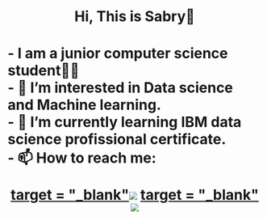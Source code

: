 <h1 align="center">Hi, This is Sabry👋<h1>
- I am a junior computer science student👨‍💻<br>
- 👀 I’m interested in Data science and Machine learning.<br>
- 🌱 I’m currently learning IBM data science profissional certificate.<br>
- 📫 How to reach me:
  <p align="center">
    <a href="https://twitter.com/itsSabrry"> target = "_blank"<img src="https://img.shields.io/badge/twitter-%231FA1F1?style=flat&logo=twitter&logoColor=white"/></a>
    <a href="https://www.linkedin.com/in/mohamed-sabry-5a857822a/"> target = "_blank"<img src="https://img.shields.io/badge/linkedin-%230177B5?style=flat&logo=linkedin&logoColor=white"/></a>
  </p>

<!---
moSabryii/moSabryii is a ✨ special ✨ repository because its `README.md` (this file) appears on your GitHub profile.
You can click the Preview link to take a look at your changes.
--->
